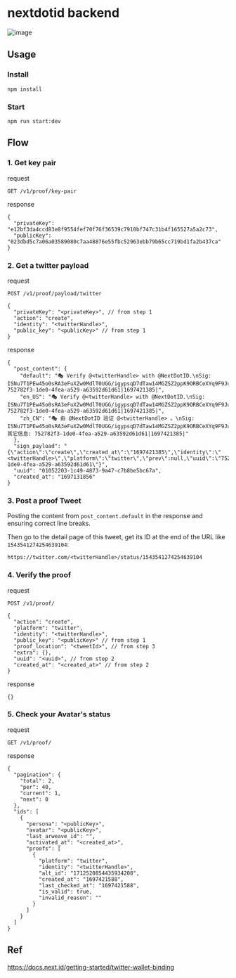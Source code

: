 # nextdotid backend

![image](https://github.com/dingchaoz/ETHONLINE2023/assets/10751336/9729a118-0d7f-420c-8cdb-a68f6c69d05e)


## Usage

### Install

```
npm install
```

### Start

```
npm run start:dev
```

## Flow

### 1. Get key pair

request

```
GET /v1/proof/key-pair
```

response

```
{
  "privateKey": "e12bf3da4ccd83e8f9554fef70f76f36539c7910bf747c31b4f165527a5a2c73",
  "publicKey": "023dbd5c7a06a03589080c7aa48876e55fbc52963ebb79b65cc719bd1fa2b437ca"
}
```

### 2. Get a twitter payload

request

```
POST /v1/proof/payload/twitter

{
  "privateKey": "<privateKey>", // from step 1
  "action": "create",
  "identity": "<twitterHandle>",
  "public_key": "<publicKey>" // from step 1
}
```

response

```
{
  "post_content": {
    "default": "🎭 Verify @<twitterHandle> with @NextDotID.\nSig: ISNu7T1PEw45o0sRA3eFuXZw0MdlT0UGG/igypsqD7dTaw14MGZSZ2ppK9ORBCeXYq9F9JuPN9fwz2BkDdwa+Bw=\nMisc: 752782f3-1de0-4fea-a529-a63592d61d61|1697421385|",
    "en_US": "🎭 Verify @<twitterHandle> with @NextDotID.\nSig: ISNu7T1PEw45o0sRA3eFuXZw0MdlT0UGG/igypsqD7dTaw14MGZSZ2ppK9ORBCeXYq9F9JuPN9fwz2BkDdwa+Bw=\nMisc: 752782f3-1de0-4fea-a529-a63592d61d61|1697421385|",
    "zh_CN": "🎭 由 @NextDotID 验证 @<twitterHandle> 。\nSig: ISNu7T1PEw45o0sRA3eFuXZw0MdlT0UGG/igypsqD7dTaw14MGZSZ2ppK9ORBCeXYq9F9JuPN9fwz2BkDdwa+Bw=\n其它信息: 752782f3-1de0-4fea-a529-a63592d61d61|1697421385|"
  },
  "sign_payload": "{\"action\":\"create\",\"created_at\":\"1697421385\",\"identity\":\"<twitterHandle>\",\"platform\":\"twitter\",\"prev\":null,\"uuid\":\"752782f3-1de0-4fea-a529-a63592d61d61\"}",
  "uuid": "01052203-1c49-4873-9a47-c7b8be5bc67a",
  "created_at": "1697131856"
}
```

### 3. Post a proof Tweet

Posting the content from `post_content.default` in the response and ensuring correct line breaks.

Then go to the detail page of this tweet, get its ID at the end of the URL like `1543541274254639104`:

```
https://twitter.com/<twitterHandle>/status/1543541274254639104
```

### 4. Verify the proof

request

```
POST /v1/proof/

{
  "action": "create",
  "platform": "twitter",
  "identity": "<twitterHandle>",
  "public_key": "<publicKey>" // from step 1
  "proof_location": "<tweetId>", // from step 3
  "extra": {},
  "uuid": "<uuid>", // from step 2
  "created_at": "<created_at>" // from step 2
}
```

response

```
{}
```

### 5. Check your Avatar's status

request

```
GET /v1/proof/
```

response

```
{
  "pagination": {
    "total": 2,
    "per": 40,
    "current": 1,
    "next": 0
  },
  "ids": [
    {
      "persona": "<publicKey>",
      "avatar": "<publicKey>",
      "last_arweave_id": "",
      "activated_at": "<created_at>",
      "proofs": [
        {
          "platform": "twitter",
          "identity": "<twitterHandle>",
          "alt_id": "1712520854435934208",
          "created_at": "1697421588",
          "last_checked_at": "1697421588",
          "is_valid": true,
          "invalid_reason": ""
        }
      ]
    }
  ]
}
```

## Ref

https://docs.next.id/getting-started/twitter-wallet-binding
